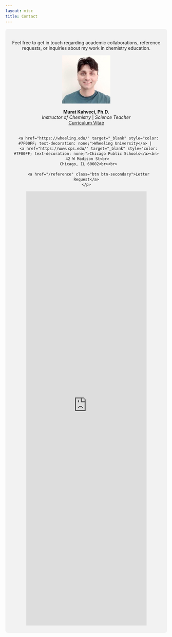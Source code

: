 ```yaml
---
layout: misc
title: Contact
---
```


<div style="background-color: rgb(242, 242, 242); padding: 20px; border-radius: 8px; text-align: center; max-width: 600px; margin: auto;">
  <p>Feel free to get in touch regarding academic collaborations, reference requests, or inquiries about my work in chemistry education.</p>

  <img width="150" class="mb-3 rounded-circle border shadow" src="/images/team/murat-kahveci.jpg" alt="Murat Kahveci, Ph.D.">

  <div>
    <p>
      <b>Murat Kahveci, Ph.D.</b><br>
      <i>Instructor of Chemistry</i> | <i>Science Teacher</i><br>
      <a href="/murat" class="btn btn-secondary">Curriculum Vitae</a><br><br>

      <a href="https://wheeling.edu/" target="_blank" style="color: #7F00FF; text-decoration: none;">Wheeling University</a> | 
      <a href="https://www.cps.edu/" target="_blank" style="color: #7F00FF; text-decoration: none;">Chicago Public Schools</a><br>
      42 W Madison St<br> 
      Chicago, IL 60602<br><br>

      <a href="/reference" class="btn btn-secondary">Letter Request</a>
    </p>
  </div>

<iframe src="https://docs.google.com/forms/d/e/1FAIpQLScmhjVD28y5jaAhq6iMUVSKHNz3K9W18CziwJbE_3aPlWdwSA/viewform?embedded=true" width="375" height="1350" frameborder="0" marginheight="0" marginwidth="0">Loading…</iframe>
</div>
